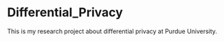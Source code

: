 # Differential_Privacy
This is my research project about differential privacy at Purdue University.
